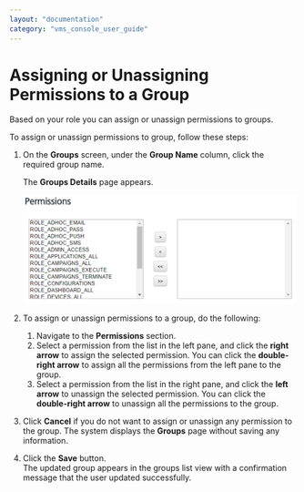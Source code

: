 ```yaml
---
layout: "documentation"
category: "vms_console_user_guide"
---
```

                             


Assigning or Unassigning Permissions to a Group
===============================================

Based on your role you can assign or unassign permissions to groups.

To assign or unassign permissions to group, follow these steps:

1.  On the **Groups** screen, under the **Group Name** column, click the required group name.
    
    The **Groups Details** page appears.
    
    ![](../Resources/Images/Settings/Admin_Access/Groups/assignpermissions_579x230.png)
    
2.  To assign or unassign permissions to a group, do the following:
    1.  Navigate to the **Permissions** section.
    2.  Select a permission from the list in the left pane, and click the **right arrow** to assign the selected permission. You can click the **double-right arrow** to assign all the permissions from the left pane to the group.
    3.  Select a permission from the list in the right pane, and click the **left arrow** to unassign the selected permission. You can click the **double-right arrow** to unassign all the permissions to the group.
3.  Click **Cancel** if you do not want to assign or unassign any permission to the group. The system displays the **Groups** page without saving any information.
4.  Click the **Save** button.  
    The updated group appears in the groups list view with a confirmation message that the user updated successfully.
